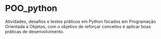 # POO_python
Atividades, desafios e testes práticos em Python focados em Programação Orientada a Objetos, com o objetivo de reforçar conceitos e aplicar boas práticas de desenvolvimento.
